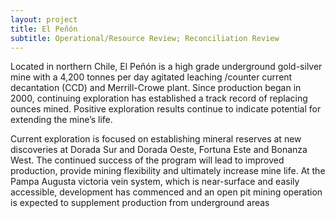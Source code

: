 ```yaml
---
layout: project
title: El Peñón
subtitle: Operational/Resource Review; Reconciliation Review
---
```


Located in northern Chile, El Peñón is a high grade underground
gold-silver mine with a 4,200 tonnes per day agitated leaching /counter
current decantation (CCD) and Merrill-Crowe plant. Since production
began in 2000, continuing exploration has established a track record of
replacing ounces mined. Positive exploration results continue to
indicate potential for extending the mine’s life.

Current exploration is focused on establishing mineral reserves at new discoveries at Dorada Sur and Dorada Oeste, Fortuna Este and Bonanza West. The continued success of the program will lead to improved production, provide mining flexibility and ultimately increase mine life. At the Pampa Augusta victoria vein system, which is near-surface and easily accessible, development has commenced and an open pit mining operation is expected to supplement production from underground areas



